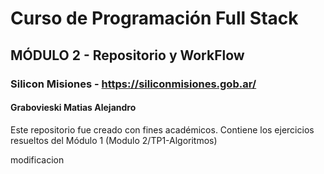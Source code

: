 # Curso de Programación Full Stack
## MÓDULO 2 - Repositorio y WorkFlow
### Silicon Misiones - https://siliconmisiones.gob.ar/
#### Grabovieski Matias Alejandro
Este repositorio fue creado con fines académicos. 
Contiene los ejercicios resueltos del Módulo 1 (Modulo 2/TP1-Algoritmos)

   modificacion
